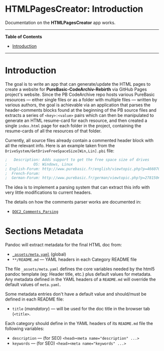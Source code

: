 # HTMLPagesCreator: Introduction

Documentation on the __HTMLPagesCreator__ app works.


-----

**Table of Contents**

<!-- MarkdownTOC autolink="true" bracket="round" autoanchor="false" lowercase="true" lowercase_only_ascii="true" uri_encoding="true" depth="3" -->

- [Introduction](#introduction)

<!-- /MarkdownTOC -->

-----


# Introduction

The goal is to write an app that can generate/update the HTML pages to create a website for __PureBasic-CodeArchiv-Rebirth__ via GitHub Pages project's website. Since the PB CodeArchive repo hosts various PureBasic resources — either single files or as a folder with multiple files — written by various authors, the goal is achievable via an application that parses the header-comments blocks found at the beginning of the PB source files and extracts a series of `<key>:<value>` pairs which can then be manipulated to generate an HTML resume-card for each resource, and then created a single `index.html` page for each folder in the project, containing the resume-cards of all the resources of that folder.

Currently, all source files already contain a commented header block with all the relevant info. Here is an example taken from the `DriveSystem/GetDriveFreeSpaceSize[Win,Lin].pbi` file:

```purebasic
;   Description: Adds support to get the free space size of drives
;            OS: Windows, Linux
; English-Forum: http://www.purebasic.fr/english/viewtopic.php?p=466070#p466070
;  French-Forum: 
;  German-Forum: http://www.purebasic.fr/german/viewtopic.php?p=278150#p278150
```

The idea is to implement a parsing system that can extract this info with very little modifications to current headers.

The details on how the comments parser works are documented in:

- [`DOC2_Comments_Parsing`](./DOC2_Comments_Parsing)

# Sections Metadata

Pandoc will extract metadata for the final HTML doc from:

- [`_assets/meta.yaml`](./meta.yaml) (global)
- `**/README.md` — YAML headers in each Category README file

The file `_assets/meta.yaml` defines the core variables needed by the html5 pandoc template (eg: Header title, etc.) plus default values for metadata. Any metadata defined in the YAML headers of a `README.md` will override the default values of `meta.yaml`.

Some metadata entries don't have a default value and should/must be defined in each README file:

- `title` (_mandatory_) — will be used for the doc title in the browser tab (`<title>`.

Each category should define in the YAML headers of its `README.md` file the following variables:

- `description` — (for SEO) `<head><meta name="description" ...>`
- `keywords` — (for SEO) `<head><meta name="keywords" ...>`

